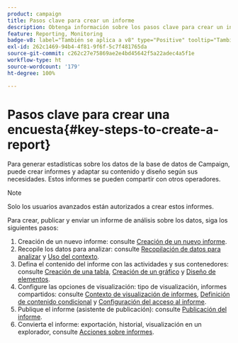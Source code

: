 ```yaml
---
product: campaign
title: Pasos clave para crear un informe
description: Obtenga información sobre los pasos clave para crear un informe
feature: Reporting, Monitoring
badge-v8: label="También se aplica a v8" type="Positive" tooltip="También se aplica a Campaign v8"
exl-id: 262c1469-94b4-4f81-9f6f-5c7f481765da
source-git-commit: c262c27e75869ae2e4bd45642f5a22adec4a5f1e
workflow-type: ht
source-wordcount: '179'
ht-degree: 100%

---
```


# Pasos clave para crear una encuesta{#key-steps-to-create-a-report}



Para generar estadísticas sobre los datos de la base de datos de Campaign, puede crear informes y adaptar su contenido y diseño según sus necesidades. Estos informes se pueden compartir con otros operadores.

>[!NOTE]
>
>Solo los usuarios avanzados están autorizados a crear estos informes.

Para crear, publicar y enviar un informe de análisis sobre los datos, siga los siguientes pasos:

1. Creación de un nuevo informe: consulte [Creación de un nuevo informe](../../reporting/using/creating-a-new-report.md).
1. Recopile los datos para analizar: consulte [Recopilación de datos para analizar](../../reporting/using/collecting-data-to-analyze.md) y [Uso del contexto](../../reporting/using/using-the-context.md).
1. Defina el contenido del informe con las actividades y sus contenedores: consulte [Creación de una tabla](../../reporting/using/creating-a-table.md), [Creación de un gráfico](../../reporting/using/creating-a-chart.md) y [Diseño de elementos](../../reporting/using/element-layout.md).
1. Configure las opciones de visualización: tipo de visualización, informes compartidos: consulte [Contexto de visualización de informes](../../reporting/using/configuring-access-to-the-report.md#report-display-context), [Definición de contenido condicional](../../reporting/using/defining-a-conditional-content.md) y [Configuración del acceso al informe](../../reporting/using/configuring-access-to-the-report.md).
1. Publique el informe (asistente de publicación): consulte [Publicación del informe](../../reporting/using/configuring-access-to-the-report.md#publishing-the-report).
1. Convierta el informe: exportación, historial, visualización en un explorador, consulte [Acciones sobre informes](../../reporting/using/actions-on-reports.md).

